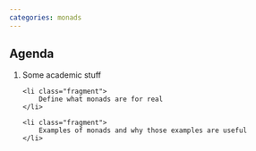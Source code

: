 ```yaml
---
categories: monads
---
```


## Agenda

<ol>
    <li class="fragment">
        Some academic stuff
    </li>

    <li class="fragment">
        Define what monads are for real
    </li>

    <li class="fragment">
        Examples of monads and why those examples are useful
    </li>
</ol>
